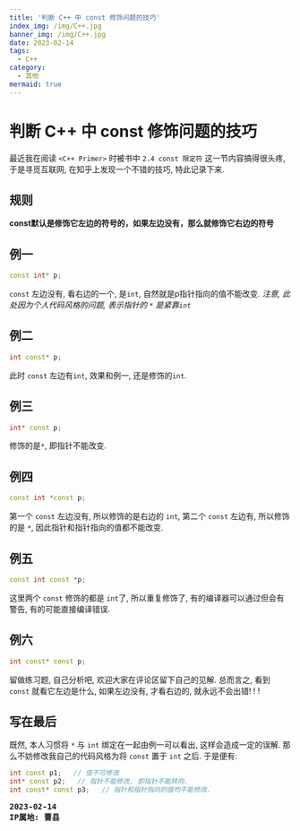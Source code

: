 ```yaml
---
title: '判断 C++ 中 const 修饰问题的技巧'
index_img: /img/C++.jpg
banner_img: /img/C++.jpg
date: 2023-02-14
tags:
  - C++
category:
  - 其他
mermaid: true
---
```


# 判断 C++ 中 const 修饰问题的技巧

最近我在阅读 `<C++ Primer>` 时被书中 `2.4 const 限定符` 这一节内容搞得很头疼, 于是寻觅互联网, 在知乎上发现一个不错的技巧, 特此记录下来.

## 规则
**const默认是修饰它左边的符号的，如果左边没有，那么就修饰它右边的符号**

## 例一
```cpp
const int* p;
```
`const` 左边没有, 看右边的一个, 是`int`, 自然就是p指针指向的值不能改变.
*注意, 此处因为个人代码风格的问题, 表示指针的 `*` 是紧靠`int`*
## 例二
```cpp
int const* p;
```
此时 `const` 左边有`int`, 效果和例一, 还是修饰的`int`.

## 例三
```cpp
int* const p; 
```
修饰的是`*`, 即指针不能改变.

## 例四
```cpp
const int *const p;
```
第一个 `const` 左边没有, 所以修饰的是右边的 `int`, 第二个 `const` 左边有, 所以修饰的是 `*`, 因此指针和指针指向的值都不能改变.

## 例五
```cpp
const int const *p;
```
这里两个 `const` 修饰的都是 `int`了, 所以重复修饰了, 有的编译器可以通过但会有警告, 有的可能直接编译错误.

## 例六
```cpp
int const* const p;
```
留做练习题, 自己分析吧, 欢迎大家在评论区留下自己的见解.
总而言之, 看到 `const` 就看它左边是什么, 如果左边没有, 才看右边的, 就永远不会出错! ! !

## 写在最后
既然, 本人习惯将 `*` 与 `int` 绑定在一起由例一可以看出, 这样会造成一定的误解.
那么不妨修改我自己的代码风格为将 `const` 置于 `int` 之后.
于是便有:

```cpp
int const p1;   // 值不可修改
int* const p2;   // 指针不能修改, 即指针不能转向.
int const* const p3;   // 指针和指针指向的值均不能修改.
```

<pre class="note note-info">
<strong>2023-02-14</strong> 
<strong>IP属地: 曹县</strong>
</pre>
